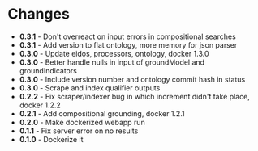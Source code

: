 # Changes
+ **0.3.1** - Don't overreact on input errors in compositional searches
+ **0.3.1** - Add version to flat ontology, more memory for json parser
+ **0.3.0** - Update eidos, processors, ontology, docker 1.3.0
+ **0.3.0** - Better handle nulls in input of groundModel and groundIndicators
+ **0.3.0** - Include version number and ontology commit hash in status
+ **0.3.0** - Scrape and index qualifier outputs
+ **0.2.2** - Fix scraper/indexer bug in which increment didn't take place, docker 1.2.2
+ **0.2.1** - Add compositional grounding, docker 1.2.1
+ **0.2.0** - Make dockerized webapp run
+ **0.1.1** - Fix server error on no results
+ **0.1.0** - Dockerize it
